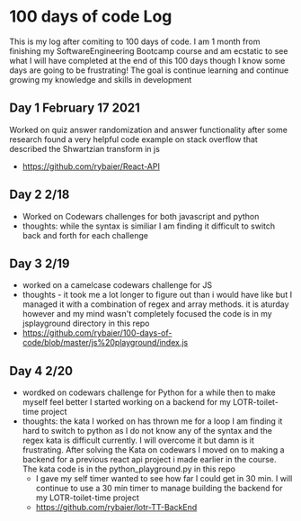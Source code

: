 # 100 days of code Log
This is my log after comiting to 100 days of code. I am 1 month from finishing my SoftwareEngineering Bootcamp course and am ecstatic to see what I will have completed at the end of this 100 days though I know some days are going to be frustrating! The goal is continue learning and continue growing my knowledge and skills in development

## Day 1 February 17 2021
Worked on quiz answer randomization and answer functionality after some research found a very helpful code example on stack overflow that described the Shwartzian transform in js

- https://github.com/rybaier/React-API

## Day 2 2/18
- Worked on Codewars challenges for both javascript and python
 - thoughts: while the syntax is similiar I am finding it difficult to switch back and forth for each challenge

 ## Day 3 2/19
 - worked on a camelcase codewars challenge for JS 
 - thoughts - it took me a lot longer to figure out than i would have like but I managed it with a combination of regex and array methods. it is aturday however and my mind wasn't completely focused
 the code is in my jsplayground directory in this repo 
 - https://github.com/rybaier/100-days-of-code/blob/master/js%20playground/index.js

## Day 4 2/20
- wordked on codewars challenge for Python for a while then to make myself feel better I started working on a backend for my LOTR-toilet-time project
- thoughts: the kata I worked on has thrown me for a loop I am finding it hard to switch to python as I do not know any of the syntax and the regex kata is difficult currently. I will overcome it but damn is it frustrating. After solving the Kata on codewars I moved on to making a backend for a previous react api project i made earlier in the course. The kata code is in the python_playground.py in this repo
    - I gave my self timer wanted to see how far I could get in 30 min. I will continue to use a 30 min timer to manage building the backend for my LOTR-toilet-time project
    -  https://github.com/rybaier/lotr-TT-BackEnd